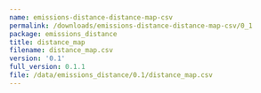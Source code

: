 ```yaml
---
name: emissions-distance-distance-map-csv
permalink: /downloads/emissions-distance-distance-map-csv/0_1
package: emissions_distance
title: distance_map
filename: distance_map.csv
version: '0.1'
full_version: 0.1.1
file: /data/emissions_distance/0.1/distance_map.csv
---
```

